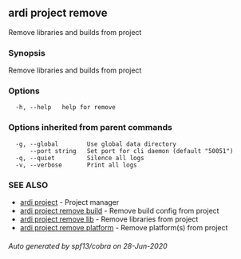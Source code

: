 ## ardi project remove

Remove libraries and builds from project

### Synopsis


Remove libraries and builds from project

### Options

```
  -h, --help   help for remove
```

### Options inherited from parent commands

```
  -g, --global        Use global data directory
      --port string   Set port for cli daemon (default "50051")
  -q, --quiet         Silence all logs
  -v, --verbose       Print all logs
```

### SEE ALSO

* [ardi project](ardi_project.md)	 - Project manager
* [ardi project remove build](ardi_project_remove_build.md)	 - Remove build config from project
* [ardi project remove lib](ardi_project_remove_lib.md)	 - Remove libraries from project
* [ardi project remove platform](ardi_project_remove_platform.md)	 - Remove platform(s) from project

###### Auto generated by spf13/cobra on 28-Jun-2020

